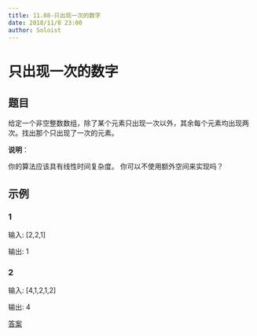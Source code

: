 ```yaml
---
title: 11.08-只出现一次的数字
date: 2018/11/8 23:00
author: Soloist
---
```

    
# 只出现一次的数字

## 题目

给定一个非空整数数组，除了某个元素只出现一次以外，其余每个元素均出现两次。找出那个只出现了一次的元素。

**说明**：

你的算法应该具有线性时间复杂度。 你可以不使用额外空间来实现吗？

## 示例

### 1

输入: [2,2,1]

输出: 1

### 2

输入: [4,1,2,1,2]

输出: 4

[答案](https://github.com/aSoloist/java-algorithm/blob/master/code/11.08/Main.java)